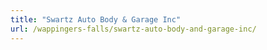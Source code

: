 ```yaml
---
title: "Swartz Auto Body & Garage Inc"
url: /wappingers-falls/swartz-auto-body-and-garage-inc/
---
```

